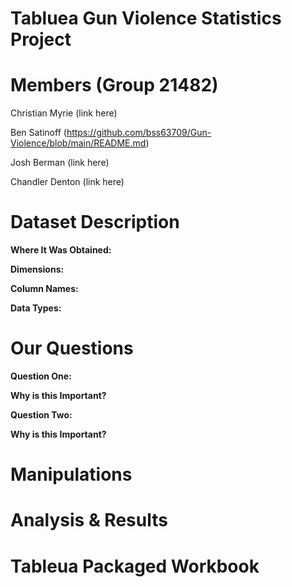 # **Tabluea Gun Violence Statistics Project**



# **Members (Group 21482)**

Christian Myrie (link here)

Ben Satinoff (https://github.com/bss63709/Gun-Violence/blob/main/README.md)

Josh Berman (link here)

Chandler Denton (link here)

# **Dataset Description**
**Where It Was Obtained:**

**Dimensions:**

**Column Names:**

**Data Types:**


# **Our Questions**
**Question One:**

**Why is this Important?**

**Question Two:**

**Why is this Important?**

# **Manipulations**

# **Analysis & Results**

# **Tableua Packaged Workbook**
